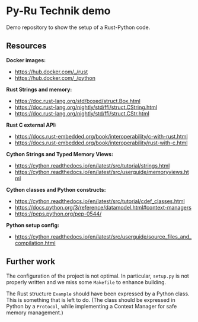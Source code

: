 # Py-Ru Technik demo

Demo repository to show the setup of a Rust-Python code.

## Resources

**Docker images:**

- https://hub.docker.com/_/rust
- https://hub.docker.com/_/python

**Rust Strings and memory:**

- https://doc.rust-lang.org/std/boxed/struct.Box.html
- https://doc.rust-lang.org/nightly/std/ffi/struct.CString.html
- https://doc.rust-lang.org/nightly/std/ffi/struct.CStr.html

**Rust C external API:**

- https://docs.rust-embedded.org/book/interoperability/c-with-rust.html
- https://docs.rust-embedded.org/book/interoperability/rust-with-c.html

**Cython Strings and Typed Memory Views:**

- https://cython.readthedocs.io/en/latest/src/tutorial/strings.html
- https://cython.readthedocs.io/en/latest/src/userguide/memoryviews.html

**Cython classes and Python constructs:**

- https://cython.readthedocs.io/en/latest/src/tutorial/cdef_classes.html
- https://docs.python.org/3/reference/datamodel.html#context-managers
- https://peps.python.org/pep-0544/

**Python setup config:**

- https://cython.readthedocs.io/en/latest/src/userguide/source_files_and_compilation.html

## Further work

The configuration of the project is not optimal. In particular,
`setup.py` is not properly written and we miss some `Makefile`
to enhance building.

The Rust structure `Example` should have been expressed by a
Python class. This is something that is left to do.
(The class should be expressed in Python by a `Protocol`, while
implementing a Context Manager for safe memory management.)
